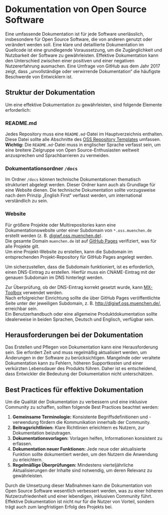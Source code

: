 # Dokumentation von Open Source Software

Eine umfassende Dokumentation ist für jede Software unerlässlich, insbesondere für Open Source Software, die von anderen genutzt oder verändert werden soll. Eine klare und detaillierte Dokumentation im Quellcode ist eine grundlegende Voraussetzung, um die Zugänglichkeit und Nutzbarkeit der Software zu gewährleisten. Effektive Dokumentation kann den Unterschied zwischen einer positiven und einer negativen Nutzererfahrung ausmachen. Eine Umfrage von GitHub aus dem Jahr 2017 zeigt, dass „unvollständige oder verwirrende Dokumentation“ die häufigste Beschwerde von Entwicklern ist.

## Struktur der Dokumentation

Um eine effektive Dokumentation zu gewährleisten, sind folgende Elemente erforderlich:

### README.md

Jedes Repository muss eine `README.md`-Datei im Hauptverzeichnis enthalten. Diese Datei sollte alle Abschnitte des [OSS Repository Templates](https://github.com/it-at-m/oss-repository-en-template/blob/main/README.md) umfassen.  
**Wichtig:** Die `README.md`-Datei muss in englischer Sprache verfasst sein, um eine breitere Zielgruppe von Open Source-Enthusiasten weltweit anzusprechen und Sprachbarrieren zu vermeiden.

### Dokumentationsordner `/docs`

Im Ordner `/docs` können technische Dokumentationen thematisch strukturiert abgelegt werden. Dieser Ordner kann auch als Grundlage für eine Website dienen. Die technische Dokumentation sollte vorzugsweise nach dem Prinzip „English First“ verfasst werden, um international verständlich zu sein.

### Website

Für größere Projekte oder Multirepositories kann eine Dokumentationswebsite unter einer Subdomain von `*.oss.muenchen.de` erstellt werden (z. B. [digiwf.oss.muenchen.de](https://digiwf.oss.muenchen.de)).  
Die gesamte Domain `muenchen.de` ist auf [GitHub Pages](https://github.com/organizations/it-at-m/settings/pages) verifiziert, was für alle Projekte gilt.  
Um eine Projekt-Website zu erstellen, kann die Subdomain im entsprechenden Projekt-Repository für GitHub Pages angelegt werden.

Um sicherzustellen, dass die Subdomain funktioniert, ist es erforderlich, einen DNS-Eintrag zu erstellen. Hierfür muss ein CNAME-Eintrag mit der genauen Subdomain im DNS hinterlegt werden.

Zur Überprüfung, ob der DNS-Eintrag korrekt gesetzt wurde, kann [MX-Toolbox](https://mxtoolbox.com/TXTLookup.aspx) verwendet werden.  
Nach erfolgreicher Einrichtung sollte die über GitHub Pages veröffentlichte Seite unter der jeweiligen Subdomain, z. B. <http://digiwf.oss.muenchen.de/>, erreichbar sein.  
Ein Benutzerhandbuch oder eine allgemeine Produktdokumentation sollte idealerweise in beiden Sprachen, Deutsch und Englisch, verfügbar sein.

## Herausforderungen bei der Dokumentation

Das Erstellen und Pflegen von Dokumentation kann eine Herausforderung sein. Sie erfordert Zeit und muss regelmäßig aktualisiert werden, um Änderungen in der Software zu berücksichtigen. Mangelnde oder veraltete Dokumentation kann zu Fehlern, höheren Supportkosten und einer verkürzten Lebensdauer des Produkts führen. Daher ist es entscheidend, dass Entwickler die Bedeutung der Dokumentation nicht unterschätzen.

## Best Practices für effektive Dokumentation

Um die Qualität der Dokumentation zu verbessern und eine inklusive Community zu schaffen, sollten folgende Best Practices beachtet werden:

1. **Gemeinsame Terminologie:** Konsistente Begriffsdefinitionen und -verwendung fördern die Kommunikation innerhalb der Community.  
2. **Beitragsrichtlinien:** Klare Richtlinien erleichtern es Nutzern, zur Dokumentation beizutragen.  
3. **Dokumentationsvorlagen:** Vorlagen helfen, Informationen konsistent zu erfassen.  
4. **Dokumentation neuer Funktionen:** Jede neue oder aktualisierte Funktion sollte dokumentiert werden, um den Nutzern die Anwendung zu erleichtern.  
5. **Regelmäßige Überprüfungen:** Mindestens vierteljährliche Aktualisierungen der Inhalte sind notwendig, um deren Relevanz zu gewährleisten.

Durch die Umsetzung dieser Maßnahmen kann die Dokumentation von Open Source Software wesentlich verbessert werden, was zu einer höheren Nutzerzufriedenheit und einer lebendigen, inklusiven Community führt.  
Effektive Dokumentation ist nicht nur für die Nutzer von Vorteil, sondern trägt auch zum langfristigen Erfolg des Projekts bei.
